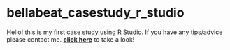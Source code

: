 # bellabeat_casestudy_r_studio
Hello! this is my first case study using R Studio. If you have any tips/advice please contact me.
[**click here**](https://kellysmith282.github.io/bellabeat_casestudy_r_studio/) to take a look!
